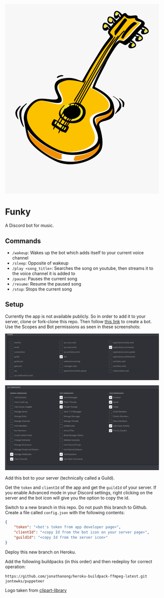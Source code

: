 ![Logo](/doc/logo.png)

# Funky

A Discord bot for music.

## Commands

- `/wakeup`: Wakes up the bot which adds itself to your current voice channel
- `/sleep`: Opposite of wakeup
- `/play <song_title>`: Searches the song on youtube, then streams it to the voice channel it is added to
- `/pause`: Pauses the current song
- `/resume`: Resume the paused song
- `/stop`: Stops the current song

## Setup

Currently the app is not available publicly.
So in order to add it to your server, clone or fork-clone this repo.
Then follow [this link](https://discordjs.guide/preparations/setting-up-a-bot-application.html)
to create a bot.
Use the Scopes and Bot permissions as seen in these screenshots:

![Scopes](/doc/permission2.png)

![Bot Permission](/doc/permission1.png)


Add this bot to your server (technically called a Guild).

Get the `token` and `clientId` of the app and get the `guildId` of your server.
If you enable Advanced mode in your Discord settings, right clicking on the server and the bot icon will give you the option to copy the id.

Switch to a new branch in this repo. Do not push this branch to Github.
Create a file called `config.json` with the following contents:

```json
{
    "token": "<bot's token from app developer page>",
    "clientId": "<copy Id from the bot icon on your server page>",
    "guildId": "<copy Id from the server icon>"
}
```

Deploy this new branch on Heroku.

Add the following buildpacks (in this order) and then redeploy for correct operation:

```
https://github.com/jonathanong/heroku-buildpack-ffmpeg-latest.git
jontewks/puppeteer
```

Logo taken from [clipart-library](https://clipart-library.com)